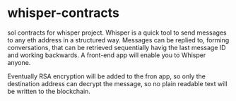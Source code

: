 # whisper-contracts
sol contracts for whisper project. Whisper is a quick tool to send messages to any eth address in a structured way. Messages can be replied to, forming conversations, that can be retrieved sequentially havig the last message ID and working backwards. A front-end app will enable you to Whisper anyone.

Eventually RSA encryption will be added to the fron app, so only the destination address can decrypt the message, so no plain readable text will be written to the blockchain.
